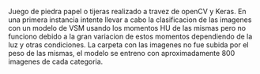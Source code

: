 Juego de piedra papel o tijeras realizado a travez de openCV y Keras. En una primera instancia intente llevar a cabo la clasificacion de las imagenes con un modelo de VSM usando los momentos HU de las mismas pero no funciono debido a la gran variacion de estos momentos dependiendo de la luz y otras condiciones. La carpeta con las imagenes no fue subida por el peso de las mismas, el modelo se entreno con aproximadamente 800 imagenes de cada categoria.
